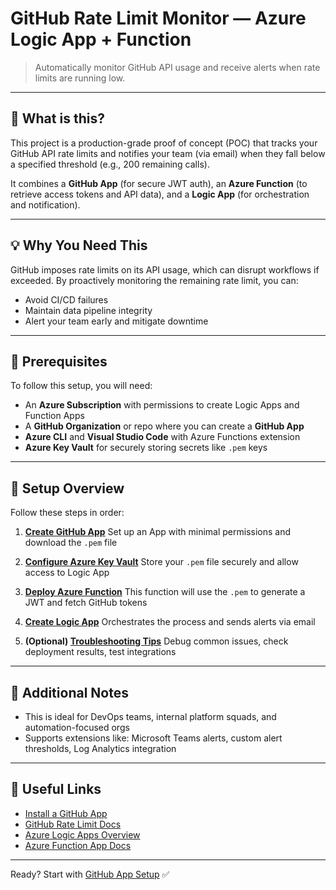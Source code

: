 # GitHub Rate Limit Monitor — Azure Logic App + Function

> Automatically monitor GitHub API usage and receive alerts when rate limits are running low.

---

## 🚀 What is this?

This project is a production-grade proof of concept (POC) that tracks your GitHub API rate limits and notifies your team (via email) when they fall below a specified threshold (e.g., 200 remaining calls).

It combines a **GitHub App** (for secure JWT auth), an **Azure Function** (to retrieve access tokens and API data), and a **Logic App** (for orchestration and notification).

---

## 💡 Why You Need This

GitHub imposes rate limits on its API usage, which can disrupt workflows if exceeded. By proactively monitoring the remaining rate limit, you can:

* Avoid CI/CD failures
* Maintain data pipeline integrity
* Alert your team early and mitigate downtime

---

## 🔧 Prerequisites

To follow this setup, you will need:

* An **Azure Subscription** with permissions to create Logic Apps and Function Apps
* A **GitHub Organization** or repo where you can create a **GitHub App**
* **Azure CLI** and **Visual Studio Code** with Azure Functions extension
* **Azure Key Vault** for securely storing secrets like `.pem` keys

---

## 💪 Setup Overview

Follow these steps in order:

1. **[Create GitHub App](./github-app-setup.md)**
   Set up an App with minimal permissions and download the `.pem` file

2. **[Configure Azure Key Vault](./key-vault-setup.md)**
   Store your `.pem` file securely and allow access to Logic App

3. **[Deploy Azure Function](./azure-function.md)**
   This function will use the `.pem` to generate a JWT and fetch GitHub tokens

4. **[Create Logic App](./logic-app.md)**
   Orchestrates the process and sends alerts via email

5. **(Optional) [Troubleshooting Tips](./troubleshooting.md)**
   Debug common issues, check deployment results, test integrations

---

## 📌 Additional Notes

* This is ideal for DevOps teams, internal platform squads, and automation-focused orgs
* Supports extensions like: Microsoft Teams alerts, custom alert thresholds, Log Analytics integration

---

## 🐽 Useful Links

* [Install a GitHub App](https://docs.github.com/en/apps/using-github-apps/installing-your-own-github-app)
* [GitHub Rate Limit Docs](https://docs.github.com/en/rest/rate-limit)
* [Azure Logic Apps Overview](https://learn.microsoft.com/en-us/azure/logic-apps/)
* [Azure Function App Docs](https://learn.microsoft.com/en-us/azure/azure-functions/functions-overview)

---

Ready? Start with [GitHub App Setup](./Github-app-setup.md) ✅
